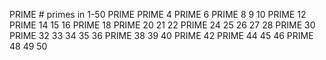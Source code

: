 PRIME  # primes in 1-50
PRIME
PRIME
4
PRIME
6
PRIME
8
9
10
PRIME
12
PRIME
14
15
16
PRIME
18
PRIME
20
21
22
PRIME
24
25
26
27
28
PRIME
30
PRIME
32
33
34
35
36
PRIME
38
39
40
PRIME
42
PRIME
44
45
46
PRIME
48
49
50
